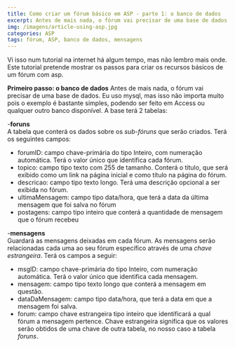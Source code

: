 ```yaml
---
title: Como criar um fórum básico em ASP - parte 1: o banco de dados
excerpt: Antes de mais nada, o fórum vai precisar de uma base de dados. Eu uso mysql, mas isso não importa muito pois o exemplo é bastante simples, podendo ser feito em Access...
img: /imagens/article-using-asp.jpg
categories: ASP
tags: fórum, ASP, banco de dados, mensagens
---
```


Vi isso num tutorial na internet há algum tempo, mas não lembro mais onde. Este tutorial pretende mostrar os passos para criar os recursos básicos de um fórum com asp.

**Primeiro passo: o banco de dados** 
Antes de mais nada, o fórum vai precisar de uma base de dados. Eu uso mysql, mas isso não importa muito pois o exemplo é bastante simples, podendo ser feito em Access ou qualquer outro banco disponível. A base terá 2 tabelas:



-**foruns** <br>A tabela que conterá os dados sobre os *sub-fóruns* que serão criados. Terá os seguintes campos:


-   forumID: campo chave-primária do tipo Inteiro, com numeração automática. Terá o valor único que identifica cada fórum.
-   topico: campo tipo texto com 255 de tamanho. Conterá o título, que será exibido como um link na página inicial e como título na página do fórum.
-   descricao: campo tipo texto longo. Terá uma descrição opcional a ser exibida no fórum.
-   ultimaMensagem: campo tipo data/hora, que terá a data da última mensagem que foi salva no fórum
-   postagens: campo tipo inteiro que conterá a quantidade de mensagem que o fórum recebeu


-**mensagens** <br>Guardará as mensagens deixadas em cada fórum. As mensagens serão relacionadas cada uma ao seu fórum específico através de uma *chave estrangeira*. Terá os campos a seguir:


-   msgID: campo chave-primária do tipo Inteiro, com numeração automática. Terá o valor único que identifica cada mensagem.
-   mensagem: campo tipo texto longo que conterá a mensagem em questão.
-   dataDaMensagem: campo tipo data/hora, que terá a data em que a mensagem foi salva.
-   forum: campo chave estrangeira tipo inteiro que identificará a qual fórum a mensagem pertence. Chave estrangeira significa que os valores serão obtidos de uma chave de outra tabela, no nosso caso a tabela *foruns*.


